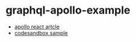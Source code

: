 # graphql-apollo-example

* [apollo react artcle](https://blog.apollographql.com/full-stack-react-graphql-tutorial-582ac8d24e3b)
* [codesandbox sample](https://codesandbox.io/s/x2w8q2565o)